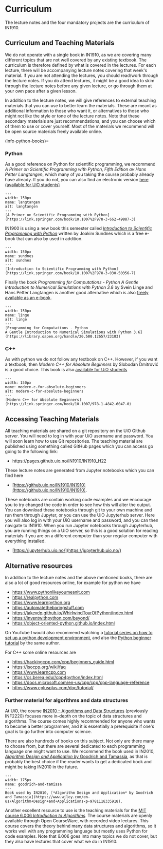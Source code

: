 # Curriculum

The lecture notes and the four mandatory projects are the curriculum of IN1910.

## Curriculum and Teaching Materials

We do not operate with a single book in IN1910, as we are covering many different topics that are not well covered by any existing textbook. The curriculum is therefore defined by what is covered in the lectures. For each lecture, there will be accompanying lecture notes covering that week's material. If you are not attending the lectures, you should read/work through the lecture notes. If you do attend lectures, it might be a good idea to skim through the lecture notes before any given lecture, or go through them at your own pace after a given lesson.

In addition to the lecture notes, we will give references to external teaching materials that you can use to better learn the materials. These are meant as additional information to those who want it, or alternatives to those who might not like the style or tone of the lecture notes. Note that these secondary materials are just recommendations, and you can choose which of them to use or cover yourself. Most of the materials we recommend will be open source materials freely available online.

(info-python-books)=
### Python

As a good reference on Python for scientific programming, we recommend *A Primer on Scientific Programming with Python, Fifth Edition av Hans Petter Langtangen*, which many of you taking the course probably already have already. If you do not, you can also find an electronic version [here (available for UiO students)](https://link.springer.com/book/10.1007%2F978-3-662-49887-3)

```{figure} ../figures/langtangen.jpg
---
width: 150px
name: langtangen
alt: langtangen
---
[A Primer on Scientific Programming with Python](https://link.springer.com/book/10.1007%2F978-3-662-49887-3)
```

IN1900 is using a new book this semester called [*Introduction to Scientific Programming with Python*](https://link.springer.com/book/10.1007%2F978-3-030-50356-7) written by Joakim Sundnes which is a free e-book that can also by used in addition.

```{figure} ../figures/sundnes.jpg
---
width: 150px
name: sundnes
alt: sundnes
---
[Introduction to Scientific Programming with Python](https://link.springer.com/book/10.1007%2F978-3-030-50356-7)
```

Finally the book *Programming for Computations - Python
A Gentle Introduction to Numerical Simulations with Python 3.6* by Svein Linge and Hans Petter Langtangen is another good alternative which is also [freely available as an e-book](https://library.oapen.org/handle/20.500.12657/23103).

```{figure} ../figures/linge.jpg
---
width: 150px
name: linge
alt: linge
---
[Programming for Computations - Python
A Gentle Introduction to Numerical Simulations with Python 3.6](https://library.oapen.org/handle/20.500.12657/23103)
```

### C++

As with python we do not follow any textbook on C++. However, if you want a textbook, then *Modern C++ for Absolute Beginners* by Slobodan Dmitrović is a good choice. This book is also [available for UiO students](https://link.springer.com/book/10.1007/978-1-4842-6047-0)

```{figure} ../figures/modern-c-for-absolute-beginners.jpg
---
width: 150px
name: modern-c-for-absolute-beginners
alt: modern-c-for-absolute-beginners
---
[Modern C++ for Absolute Beginners](https://link.springer.com/book/10.1007/978-1-4842-6047-0)
```

## Accessing Teaching Materials

All teaching materials are shared on a git repository on the UiO Github server. You will need to log in with your UiO username and password. You will soon learn how to use Git repositories.
The teaching material are published using something called GitHub pages which you can access go going to the following link:

* https://pages.github.uio.no/IN1910/IN1910_H22

These lecture notes are generated from Jupyter notebooks which you can find here

* [https://github.uio.no/IN1910/IN1910](https://github.uio.no/IN1910/IN1910).

These notebooks are contain working code examples and we encourage you to try changed the code in order to see how this will alter the output. You can download these notebooks through git to your own machine and run them through Jupyter, or you can use the UiO Jupyterhub server. Here you will also log in with your UiO username and password, and you can then navigate to IN1910. When you run Jupyter notebooks through Jupyterhub, you are running things on a UiO server, so this is a good solution for reading materials if you are on a different computer than your regular computer with everything installed.
* [https://jupyterhub.uio.no/](https://jupyterhub.uio.no/)

## Alternative resources

In addition to the lecture notes and the above mentioned books, there are also a lot of good resources online, for example for python we have

- <https://www.pythonlikeyoumeanit.com>
- <https://realpython.com>
- <https://www.learnpython.org>
- <https://automatetheboringstuff.com>
- <https://jakevdp.github.io/WhirlwindTourOfPython/index.html>
- <https://inventwithpython.com/beyond/>
- <https://object-oriented-python.github.io/index.html>

On YouTube I would also recommend watching a [tutorial series on how to set up a python development environment](https://www.youtube.com/playlist?list=PL-osiE80TeTt66h8cVpmbayBKlMTuS55y), and also the [Python beginner tutorial](https://www.youtube.com/playlist?list=PL-osiE80TeTskrapNbzXhwoFUiLCjGgY7) by the same author.

For C++ some online resources are

- <https://hackingcpp.com/cpp/beginners_guide.html>
- <https://isocpp.org/wiki/faq>
- <https://www.learncpp.com>
- <https://cs.berea.edu//cpp4python/index.html>
- <https://docs.microsoft.com/en-us/cpp/cpp/cpp-language-reference>
- <https://www.cplusplus.com/doc/tutorial/>

### Further material for algorithms and data structures

At UiO, the course [IN2010 – Algorithms and Data Structures](https://www.uio.no/studier/emner/matnat/ifi/IN2010/index-eng.html) (previously INF2220) focuses more in-depth on the topic of data structures and algorithms. The course comes highly recommended for anyone who wants to become a better programmer, and it is essentially a prerequisite if one's goal is to go further into computer science.

There are also hundreds of books on this subject. Not only are there many to choose from, but there are several dedicated to each programming language one might want to use. We recommend the book used in IN2010, [*Algorithm Design and Application* by Goodrich and Tamassia](https://www.wiley.com/en-us/Algorithm+Design+and+Applications-p-9781118335918), as that is probably the best choice if the reader wants to get a dedicated book and might be taking IN2010 in the future.

```{figure} ../figures/goodrich_and_tamissa.jpg
---
width: 175px
name: goodrich-and-tamissa
---
Book used by IN2010, [*Algorithm Design and Application* by Goodrich and Tamassia](https://www.wiley.com/en-us/Algorithm+Design+and+Applications-p-9781118335918).
```

Another excellent resource to use is the teaching materials for the [MIT course 6.006 *Introduction to Algorithms*](https://ocw.mit.edu/courses/electrical-engineering-and-computer-science/6-006-introduction-to-algorithms-fall-2011/). The course materials are openly available through Open CourseWare, with recorded video lectures. This course covers the theory behind many data structures and algorithms, so it works well with any programming language but mostly uses Python for code examples. Note that 6.006 goes into many topics we do not cover, but they also have lectures that cover what we do in IN1910.
